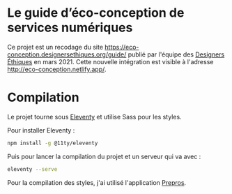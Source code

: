 # Le guide d’éco-conception de services numériques

Ce projet est un recodage du site https://eco-conception.designersethiques.org/guide/ publié par l'équipe des [Designers Éthiques](https://designersethiques.org/) en mars 2021. Cette nouvelle intégration est visible à l'adresse http://eco-conception.netlify.app/.

# Compilation

Le projet tourne sous [Eleventy](https://www.11ty.dev/) et utilise Sass pour les styles.

Pour installer Eleventy :

```sh
npm install -g @11ty/eleventy
```

Puis pour lancer la compilation du projet et un serveur qui va avec :

```sh
eleventy --serve
```

Pour la compilation des styles, j'ai utilisé l'application [Prepros](https://prepros.io).
